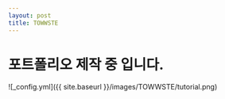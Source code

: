 ```yaml
---
layout: post
title: TOWWSTE
---
```


# 포트폴리오 제작 중 입니다.

![_config.yml]({{ site.baseurl }}/images/TOWWSTE/tutorial.png)
